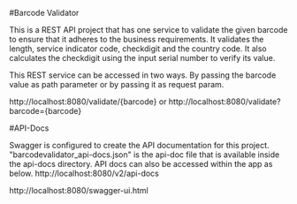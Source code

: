 #Barcode Validator

This is a REST API project that has one service to validate the given barcode to ensure that it adheres to the business requirements. It validates the length, service indicator code,
checkdigit and the country code. It also calculates the checkdigit using the input serial number to verify its value.

This REST service can be accessed in two ways. By passing the barcode value as path parameter or by passing it as request param.

http://localhost:8080/validate/{barcode}
or
http://localhost:8080/validate?barcode={barcode}

#API-Docs

Swagger is configured to create the API documentation for this project.
"barcodevalidator_api-docs.json" is the api-doc file that is available inside the api-docs directory.
API docs can also be accessed within the app as below.
http://localhost:8080/v2/api-docs

http://localhost:8080/swagger-ui.html


